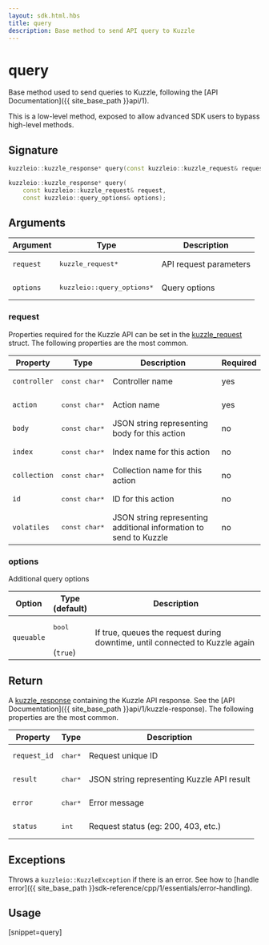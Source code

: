 ```yaml
---
layout: sdk.html.hbs
title: query
description: Base method to send API query to Kuzzle
---
```


# query

Base method used to send queries to Kuzzle, following the [API Documentation]({{ site_base_path }}api/1).

<div class="alert alert-warning">
This is a low-level method, exposed to allow advanced SDK users to bypass high-level methods.
</div>

## Signature

```cpp
kuzzleio::kuzzle_response* query(const kuzzleio::kuzzle_request& request)

kuzzleio::kuzzle_response* query(
    const kuzzleio::kuzzle_request& request, 
    const kuzzleio::query_options& options);
```

## Arguments

| Argument  | Type             | Description              |
| --------- | ---------------- | ------------------------ |
| `request` | <pre>kuzzle_request\*</pre> | API request parameters |
| `options` | <pre>kuzzleio::query_options\*</pre>  | Query options |

### request

Properties required for the Kuzzle API can be set in the [kuzzle_request](https://github.com/kuzzleio/sdk-go/blob/1.x/internal/wrappers/headers/kuzzlesdk.h#L51) struct.
The following properties are the most common.

| Property     | Type         | Description                                                        | Required |
| ------------ | ------------ | ------------------------------------------------------------------ | -------- |
| `controller` | <pre>const char\*</pre> | Controller name                                         | yes      |
| `action`     | <pre>const char\*</pre> | Action name                                             | yes      |
| `body`       | <pre>const char\*</pre> | JSON string representing body for this action           | no       |
| `index`      | <pre>const char\*</pre> | Index name for this action                              | no       |
| `collection` | <pre>const char\*</pre> | Collection name for this action                         | no       |
| `id`         | <pre>const char\*</pre> | ID for this action                                      | no       |
| `volatiles`  | <pre>const char\*</pre> | JSON string representing additional information to send to Kuzzle | no       |

### options

Additional query options

| Option     | Type<br/>(default)   | Description  |   
| ---------- | ------- | --------------------------------- | 
| `queuable` | <pre>bool</pre><br/>(`true`) | If true, queues the request during downtime, until connected to Kuzzle again |

## Return

A [kuzzle_response](https://github.com/kuzzleio/sdk-go/blob/1.x/internal/wrappers/headers/kuzzlesdk.h#L445) containing the Kuzzle API response. See the [API Documentation]({{ site_base_path }}api/1/kuzzle-response).
The following properties are the most common.

| Property     | Type   | Description                         |
| ------------ | ------ | ----------------------------------- |
| `request_id` | <pre>char\*</pre> | Request unique ID                   |
| `result`     | <pre>char\*</pre> | JSON string representing Kuzzle API result |
| `error`      | <pre>char\*</pre> | Error message                       |
| `status`     | <pre>int</pre>    | Request status (eg: 200, 403, etc.) |

## Exceptions

Throws a `kuzzleio::KuzzleException` if there is an error. See how to [handle error]({{ site_base_path }}sdk-reference/cpp/1/essentials/error-handling).

## Usage

[snippet=query]
